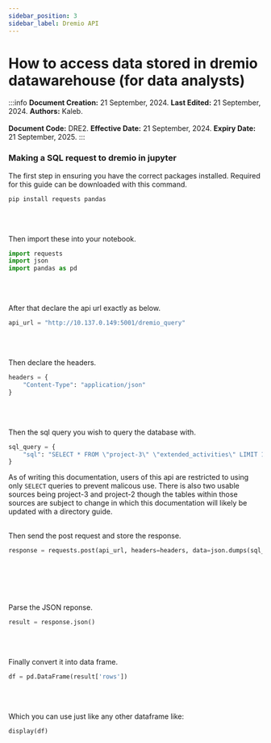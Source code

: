 ```yaml
---
sidebar_position: 3
sidebar_label: Dremio API
---
```


# How to access data stored in dremio datawarehouse (for data analysts)

:::info
**Document Creation:** 21 September, 2024. **Last Edited:** 21 September, 2024. **Authors:** Kaleb.
<br></br> **Document Code:** DRE2. **Effective Date:** 21 September, 2024. **Expiry Date:** 21 September, 2025.
:::

### Making a SQL request to dremio in jupyter
The first step in ensuring you have the correct packages installed. Required for this guide can be downloaded with this command.
```sh
pip install requests pandas
```
<br></br>

Then import these into your notebook. 
```python
import requests
import json
import pandas as pd
```
<br></br>

After that declare the api url exactly as below.
```python
api_url = "http://10.137.0.149:5001/dremio_query"
```
<br></br>


Then declare the headers.
```python
headers = {
    "Content-Type": "application/json"
}
```
<br></br>


Then the sql query you wish to query the database with.
```python
sql_query = {
    "sql": "SELECT * FROM \"project-3\" \"extended_activities\" LIMIT 10;"
}
```

As of writing this documentation, users of this api are restricted to using only ``` SELECT ``` queries to prevent malicous use. There is also two usable sources being project-3 and project-2 though the tables within those sources are subject to change in which this documentation will likely be updated with a directory guide.
<br></br>

Then send the post request and store the response.
```python
response = requests.post(api_url, headers=headers, data=json.dumps(sql_query))
```
<br></br><br></br>

Parse the JSON reponse.
```python
result = response.json()
```
<br></br>

Finally convert it into data frame.
```python
df = pd.DataFrame(result['rows'])
```
<br></br>

Which you can use just like any other dataframe like:
```python
display(df)
```